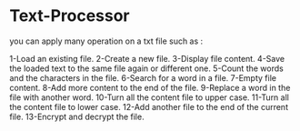 # Text-Processor

you can apply many operation on a txt file such as : 

1-Load an existing file.
2-Create a new file.
3-Display file content.
4-Save the loaded text to the same file again or different one.
5-Count the words and the characters in the file.
6-Search for a word in a file.
7-Empty file content.
8-Add more content to the end of the file.
9-Replace a word in the file with another word.
10-Turn all the content file to upper case.
11-Turn all the content file to lower case.
12-Add another file to the end of the current file.
13-Encrypt and decrypt the file.
